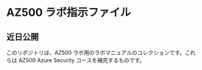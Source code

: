 ﻿# AZ500 ラボ指示ファイル

## 近日公開

このリポジトリは、AZ500 ラボ用のラボマニュアルのコレクションです。これらは AZ500 Azure Security コースを補完するものです。 



